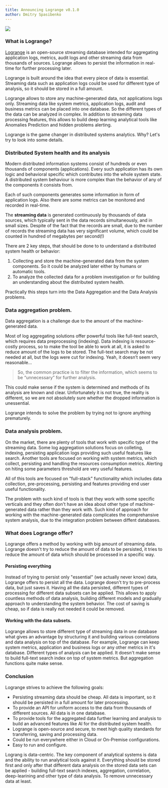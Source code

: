 ```yaml
---
title: Announcing Logrange v0.1.0 
author: Dmitry Spasibenko
---
```

![](https://raw.githubusercontent.com/logrange/website/master/blog/assets/Logrange-Logo-S.png)

### What is Logrange?
[Logrange](https://github.com/logrange/logrange) is an open-source streaming database intended for aggregating application logs, metrics, audit logs and other streaming data from thousands of sources. Logrange allows to persist the information in real-time for further processing later.

Logrange is built around the idea that every piece of data is essential. Streaming data such as application logs could be used for different type of analysis, so it should be stored in a full amount.

Logrange allows to store any machine-generated data, not applications logs only. Streaming data like system metrics, application logs, audit and business metrics can be placed into one database. So the different types of the data can be analyzed in complex. In addition to streaming data processing features, this allows to build deep learning analytical tools like Anomalies Prediction and hidden problems alerting.

Logrange is the game changer in distributed systems analytics. Why? Let's try to look into some details.
 
### Distributed System health and its analysis
Modern distributed information systems consist of hundreds or even thousands of components (applications). Every such application has its own logic and behavioral specific which contributes into the whole system state. A distributed system behaviour is more complex than the behavior of any of the components it consists from.

Each of such components generates some information in form of application logs. Also there are some metrics can be monitored and recorded in real-time. 

The **streaming data** is generated continuously by thousands of data sources, which typically sent in the data records simultaneously, and in small sizes. Despite of the fact that the records are small, due to the number of records the streaming data has very significant volume, which could be counted in hundred of megabytes per second(!)

There are 2 key steps, that should be done to to understand a distributed system health or behavior:
1. Collecting and store the machine-generated data from the system components. So it could be analyzed later either by humans or automatic tools.
2. To analyze the collected data for a problem investigation or for building an understanding about the distributed system health.

Practically this steps turn into the Data Aggregation and the Data Analysis problems.

### Data aggregation problem.
Data aggregation is a challenge due to the amount of the machine-generated data.

Most of log aggregating solutions offer powerful tools like full-text search, which requires data preprocessing (indexing). Data indexing is resource-costly process, so to make the tool be able to work at all, it is asked to reduce amount of the logs to be stored. The full-text search may be not needed at all, but the logs were cut for indexing. Yeah, it doesn’t seem very reasonable...

> So, the common practice is to filter the information, which seems to be “unnecessary”  for further analysis. 

This could make sense if the system is determined and methods of its analysis are known and clear. Unfortunately it is not true, the reality is different, so we are not absolutely sure whether the dropped information is unessential.

Logrange intends to solve the problem by trying not to ignore anything prematurely.

### Data analysis problem.
On the market, there are plenty of tools that work with specific type of the streaming data. Some log aggregation solutions focus on colleting, indexing, persisting application logs providing such useful features like search. Another tools are focused on working with system metrics, which collect, persisting and handling the resources consumption metrics. Alerting on hiting some parameters threshold are very useful features.

All of this tools are focused on "full-stack" functionality which includes data collection, pre-processing, persisting and features providing end user useful functionality. 

The problem with such kind of tools is that they work with some specific verticals and they often don't have an idea about other type of machine-generated data rather than they work with. Such kind of approach for working with the machine-generated data complicates the comprehansive system analysis, due to the integration problem between diffent databases.

### What does Logrange offer?
Logrange offers a method by working with big amount of streaming data. Logrange doesn't try to reduce the amount of data to be persisted, it tries to reduce the amount of data which should be processed in a specific way. 

#### Persisting everything
Instead of trying to persist only "essential" (we actually never know) data, Logrange offers to persist all the data. Logrange doesn't try to pre-process data, but just saves it. Having all the data persisted, different types of processing for different data subsets can be applied. This allows to apply countless methods of data analysis, building different models and gradually approach to understanding the system behavior. The cost of saving is cheap, so if data is really not needed it could be removed.

#### Working with the data subsets.
Logrange allows to store different type of streaming data in one database what gives an advantage by structuring it and building various correlations and data analysis on top of the database. For example, Logrange can keep system metrics, application and business logs or any other metrics in it's database. Different types of analysis can be applied. It doesn't make sense to build full-text search index on top of system metrics. But aggregation functions quite make sense.

### Conclusion
Logrange strives to achieve the following goals:
- Persisting streaming data should be cheap. All data is important, so it should be persisted in a full amount for later processing.
- To provide an API for uniform access to the data from thousands of different sources. All data is in one database.
- To provide tools for the aggregated data further learning and analysis to build an advanced features like AI for the distributed system health.
- Logrange is open-source and secure, to meet high quality standards for transferring, saving and processing data.
- Could be run everywhere either in Cloud or On-Premise configurations.
- Easy to run and configure.

Lograng is data-centric. The key component of analytical systems is data and the ability to run analytical tools against it. Everything should be stored first and only after that different data analysis on the stored data sets can be applied - building full-text search indexes, aggregation, correlation, deep-learining and other type of data analysis. To remove unnecessary data at least.

